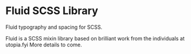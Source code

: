 # Fluid SCSS Library
Fluid typography and spacing for SCSS.

Fluid is a SCSS mixin library based on brilliant work from the individuals at utopia.fyi
More details to come.
